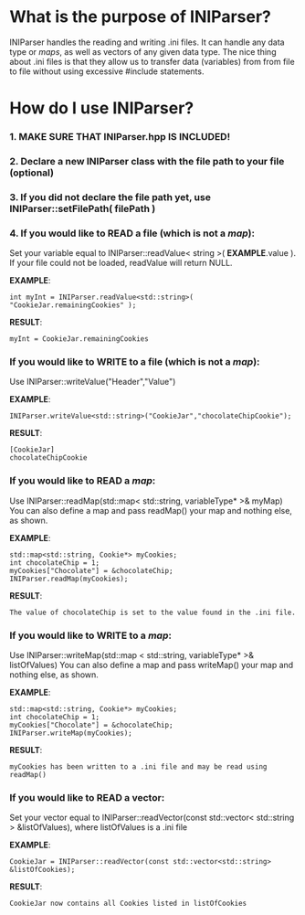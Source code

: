 # What is the purpose of INIParser?

INIParser handles the reading and writing .ini files. It can handle any data type or _maps_, as well as vectors of any given data type. 
The nice thing about .ini files is that they allow us to transfer data (variables) from from file to file without using excessive #include statements.

# How do I use INIParser?

### 1. MAKE SURE THAT INIParser.hpp IS INCLUDED!

### 2. Declare a new INIParser class with the file path to your file (optional)

### 3. If you did not declare the file path yet, use INIParser::setFilePath( filePath ) 

### 4. If you would like to **READ** a file (which is not a _map_):

Set your variable equal to INIParser::readValue< string >( **EXAMPLE**.value ). If your file could not be loaded, readValue will return NULL.

**EXAMPLE**:

	int myInt = INIParser.readValue<std::string>( "CookieJar.remainingCookies" );
	
**RESULT**:

	myInt = CookieJar.remainingCookies

###	 If you would like to **WRITE** to a file (which is not a _map_):

Use INIParser::writeValue<variableType>("Header","Value")

**EXAMPLE**:

	INIParser.writeValue<std::string>("CookieJar","chocolateChipCookie");
	
**RESULT**:

	[CookieJar]
	chocolateChipCookie

###	 If you would like to **READ** a _map_:

Use INIParser::readMap(std::map< std::string, variableType* >& myMap)
You can also define a map and pass readMap() your map and nothing else, as shown.

**EXAMPLE**:

	std::map<std::string, Cookie*> myCookies;
	int chocolateChip = 1;
	myCookies["Chocolate"] = &chocolateChip;
	INIParser.readMap(myCookies);
	
**RESULT**:

	The value of chocolateChip is set to the value found in the .ini file.

###	 If you would like to **WRITE** to a _map_:

Use INIParser::writeMap(std::map < std::string, variableType* >& listOfValues)
You can also define a map and pass writeMap() your map and nothing else, as shown.

**EXAMPLE**:

	std::map<std::string, Cookie*> myCookies;
	int chocolateChip = 1;
	myCookies["Chocolate"] = &chocolateChip;
	INIParser.writeMap(myCookies);
	
**RESULT**:

	myCookies has been written to a .ini file and may be read using readMap()

###	 If you would like to **READ** a vector:

Set your vector equal to INIParser::readVector(const std::vector< std::string > &listOfValues), where listOfValues is a .ini file

**EXAMPLE**:

	CookieJar = INIParser::readVector(const std::vector<std::string> &listOfCookies);
	
**RESULT**:

	CookieJar now contains all Cookies listed in listOfCookies
